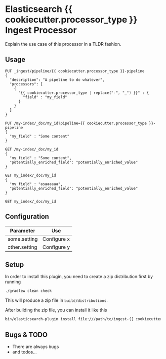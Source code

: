# Elasticsearch {{ cookiecutter.processor_type }} Ingest Processor

Explain the use case of this processor in a TLDR fashion.

## Usage


```
PUT _ingest/pipeline/{{ cookiecutter.processor_type }}-pipeline
{
  "description": "A pipeline to do whatever",
  "processors": [
    {
      "{{ cookiecutter.processor_type | replace("-", "_") }}" : {
        "field" : "my_field"
      }
    }
  ]
}

PUT /my-index/_doc/my_id?pipeline={{ cookiecutter.processor_type }}-pipeline
{
  "my_field" : "Some content"
}

GET /my-index/_doc/my_id
{
  "my_field" : "Some content",
  "potentially_enriched_field": "potentially_enriched_value"
}

GET my_index/_doc/my_id
{
  "my_field" : "asaaaaaa",
  "potentially_enriched_field": "potentially_enriched_value"
}

GET my_index/_doc/my_id
```

## Configuration

| Parameter | Use |
| --- | --- |
| some.setting   | Configure x |
| other.setting  | Configure y |

## Setup

In order to install this plugin, you need to create a zip distribution first by running

```bash
./gradlew clean check
```

This will produce a zip file in `build/distributions`.

After building the zip file, you can install it like this

```bash
bin/elasticsearch-plugin install file:///path/to/ingest-{{ cookiecutter.processor_type }}/build/distribution/ingest-{{ cookiecutter.processor_type }}-0.0.1-SNAPSHOT.zip
```

## Bugs & TODO

* There are always bugs
* and todos...

